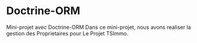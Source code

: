 # Doctrine-ORM

Mini-projet avec Doctrine-ORM
Dans ce mini-projet, nous avons realiser la gestion des Proprietaires pour Le Projet TSImmo.
